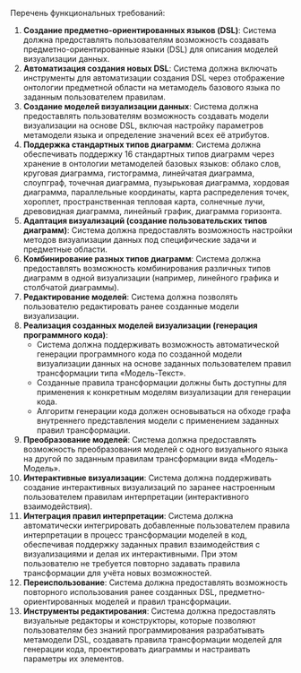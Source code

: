 Перечень функциональных требований: 

1. **Создание предметно-ориентированных языков (DSL)**: Система должна предоставлять пользователям возможность создавать предметно-ориентированные языки (DSL) для описания моделей визуализации данных.
2. **Автоматизация создания новых DSL**: Система должна включать инструменты для автоматизации создания DSL через отображение онтологии предметной области на метамодель базового языка по заданным пользователем правилам.
3. **Создание моделей визуализации данных**: Система должна предоставлять пользователям возможность создавать модели визуализации на основе DSL, включая настройку параметров метамодели языка и определение значений всех её атрибутов.
5. **Поддержка стандартных типов диаграмм**: Система должна обеспечивать поддержку 16 стандартных типов диаграмм через хранение в онтологии метамоделей базовых языков: облако слов, круговая диаграмма, гистограмма, линейчатая диаграмма, слоупграф, точечная диаграмма, пузырьковая диаграмма, хордовая диаграмма, параллельные координаты, карта распределения точек, хороплет, пространственная тепловая карта, солнечные лучи, древовидная диаграмма, линейный график, диаграмма горизонта.
6. **Адаптация визуализаций (создание пользовательских типов диаграмм)**: Система должна предоставлять возможность настройки методов визуализации данных под специфические задачи и предметные области.
7. **Комбинирование разных типов диаграмм**: Система должна предоставлять возможность комбинирования различных типов диаграмм в одной визуализации (например, линейного графика и столбчатой диаграммы).
8. **Редактирование моделей**: Система должна позволять пользователю редактировать ранее созданные модели визуализации.
9. **Реализация созданных моделей визуализации (генерация программного кода)**:
   - Система должна поддерживать возможность автоматической генерации программного кода по созданной модели визуализации данных на основе заданных пользователем правил трансформации типа «Модель-Текст».
   - Созданные правила трансформации должны быть доступны для применения к конкретным моделям визуализации для генерации кода.
   - Алгоритм генерации кода должен основываться на обходе графа внутреннего представления модели с применением заданных правил трансформации.
10. **Преобразование моделей**: Система должна предоставлять возможность преобразования моделей с одного визуального языка на другой по заданным правилам трансформации вида «Модель-Модель».
11. **Интерактивные визуализации**: Система должна поддерживать создание интерактивных визуализаций по заранее настроенным пользователем правилам интерпретации (интерактивного взаимодействия).
12. **Интеграция правил интерпретации**: Система должна автоматически интегрировать добавленные пользователем правила интерпретации в процесс трансформации моделей в код, обеспечивая поддержку заданных правил взаимодействия с визуализациями и делая их интерактивными. При этом пользователю не требуется повторно задавать правила трансформации для учёта новых возможностей.
13. **Переиспользование**: Система должна предоставлять возможность повторного использования ранее созданных DSL, предметно-ориентированных моделей и правил трансформации.
14. **Инструменты редактирования**: Система должна предоставлять визуальные редакторы и конструкторы, которые позволяют пользователям без знаний программирования разрабатывать метамодели DSL, создавать правила трансформации моделей для генерации кода, проектировать диаграммы и настраивать параметры их элементов.
